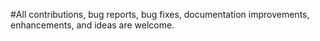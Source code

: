 
 #All contributions, bug reports, bug fixes, documentation improvements, enhancements, and ideas are welcome.
